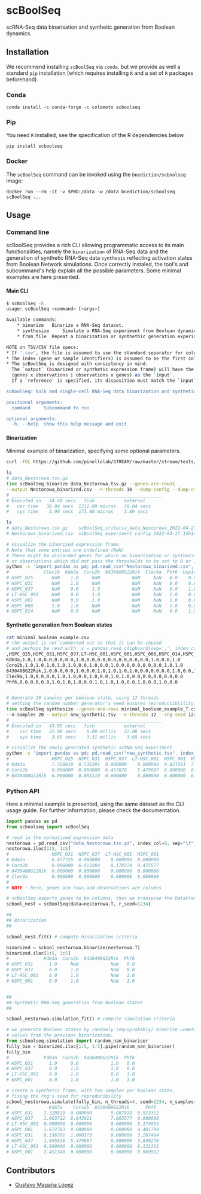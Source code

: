 
# scBoolSeq

scRNA-Seq data binarisation and synthetic generation from Boolean dynamics.

## Installation

We recommend installing `scBoolSeq` via `conda`, but we provide as well a standard `pip` installation (which requires installing `R` and a set of `R` packages beforehand).

### Conda

```
conda install -c conda-forge -c colomoto scboolseq
```

### Pip

You need `R` installed, see the specification of the R dependencies below.

```
pip install scboolseq
```

### Docker

The `scBoolSeq` command can be invoked using the `bnediction/scboolseq` image:
```
docker run --rm -it -v $PWD:/data -w /data bnediction/scboolseq scBoolSeq ...
```

## Usage

### Command line

scBoolSeq provides a rich CLI allowing programmatic access to its main functionalities, namely the `binarization` of RNA-Seq data and the 
generation of synthetic RNA-Seq data `synthesis` reflecting activation states from Boolean Network simulations. Once correctly instaled, 
the tool's and subcommand's help explain all the possible parameters. Some minimal examples are here presented.

#### Main CLI

```bash
$ scBoolSeq -h
usage: scBoolSeq <command> [<args>]

Available commands:
	* binarize	 Binarize a RNA-Seq dataset.
	* synthesize	 Simulate a RNA-Seq experiment from Boolean dynamics.
	* from_file	 Repeat a binarization or synthethic generation experiment, based on a config file.

NOTE on TSV/CSV file specs:
* If '.csv', the file is assumed to use the standard separator for columns ','.
* The index (gene or sample identifiers) is assumed to be the first column.
* The scBoolSeq is designed with consistency in mind. 
  The `output` (binarized or synthetic expression frame) will have the same disposition 
  (genes x observations | observations x genes) as the `input`. 
  If a `reference` is specified, its disposition must match the `input`'s.

scBoolSeq: bulk and single-cell RNA-Seq data binarization and synthetic generation from Boolean dynamics.

positional arguments:
  command     Subcommand to run

optional arguments:
  -h, --help  show this help message and exit
```

#### Binarization

Minimal example of binarization, specifying some optional parameters.

```bash
curl -fOL https://github.com/pinellolab/STREAM/raw/master/stream/tests/datasets/Nestorowa_2016/data_Nestorowa.tsv.gz

ls
# data_Nestorowa.tsv.gz
time scBoolSeq binarize data_Nestorowa.tsv.gz --genes-are-rows\
--output Nestorowa_binarized.csv --n-threads 10 --dump-config --dump-criteria
# ________________________________________________________
# Executed in   34.49 secs   fish           external 
#   usr time   30.04 secs  1211.00 micros   30.04 secs 
#   sys time    3.90 secs  171.00 micros    3.89 secs 

ls
# data_Nestorowa.tsv.gz    scBoolSeq_criteria_data_Nestorowa_2022-04-27_15h14m27.tsv
# Nestorowa_binarized.csv  scBoolSeq_experiment_config_2022-04-27_15h14m27.toml

# Visualize the binarized expression frame. 
# Note that some entries are undefined (NaN)
# These might be discarded genes for which no binarization or synthesis can occur,
# or observations which did not pass the thresholds to be set to 0 or 1.
python -c 'import pandas as pd; pd.read_csv("Nestorowa_binarized.csv", index_col=0).iloc[0:7, 0:7]'
#             Clec1b  Kdm3a  Coro2b  8430408G22Rik  Clec9a  Phf6  Usp14
# HSPC_025       NaN    1.0     NaN            NaN     NaN   0.0    0.0
# HSPC_031       NaN    1.0     NaN            NaN     NaN   0.0    0.0
# HSPC_037       NaN    0.0     1.0            NaN     NaN   0.0    1.0
# LT-HSC_001     NaN    0.0     1.0            NaN     NaN   1.0    0.0
# HSPC_001       NaN    0.0     1.0            NaN     NaN   1.0    0.0
# HSPC_008       1.0    1.0     NaN            NaN     NaN   1.0    0.0
# HSPC_014       NaN    0.0     NaN            NaN     NaN   0.0    1.0
```

#### Synthetic generation from Boolean states

```bash
cat minimal_boolean_example.csv 
# the output is not commented out so that it can be copied
# and perhaps be read with `x = pandas.read_clipboard(sep=',', index_col=0)`
,HSPC_025,HSPC_031,HSPC_037,LT-HSC_001,HSPC_001,HSPC_008,HSPC_014,HSPC_020,HSPC_026,HSPC_038,LT-HSC_002,HSPC_002,HSPC_009,HSPC_015,HSPC_021
Kdm3a,1.0,1.0,0.0,0.0,0.0,1.0,0.0,0.0,0.0,0.0,0.0,0.0,1.0,0.0,1.0
Coro2b,1.0,1.0,1.0,1.0,1.0,0.0,1.0,0.0,1.0,0.0,0.0,0.0,0.0,1.0,1.0
8430408G22Rik,1.0,0.0,0.0,1.0,0.0,1.0,1.0,1.0,1.0,0.0,0.0,0.0,1.0,0.0,1.0
Clec9a,1.0,0.0,0.0,1.0,1.0,0.0,1.0,0.0,1.0,1.0,0.0,0.0,0.0,0.0,0.0
Phf6,0.0,0.0,0.0,1.0,1.0,1.0,0.0,1.0,1.0,1.0,0.0,1.0,0.0,1.0,0.0


# Generate 20 samples per boolean state, using 12 threads
# setting the random number generator's seed ensures reproductiblility.
time scBoolSeq synthesize --genes-are-rows minimal_boolean_example_T.csv --reference data_Nestorowa.tsv.gz\
--n-samples 20 --output new_synthetic.tsv --n-threads 12 --rng-seed 1234
# ________________________________________________________
# Executed in   43.85 secs   fish           external 
#    usr time   22.08 secs    0.00 millis   22.08 secs 
#    sys time    3.65 secs    3.31 millis    3.65 secs 

# visualize the newly generated synthetic scRNA-Seq experiment
python -c 'import pandas as pd; pd.read_csv("new_synthetic.tsv", index_col=0, sep="\t").iloc[0:3, 0:7]'
#                HSPC_025  HSPC_031  HSPC_037  LT-HSC_001  HSPC_001  HSPC_008  HSPC_014
# Kdm3a          7.328819  8.536391  0.000000    0.000000  0.821561  7.030519  1.891949
# Coro2b         0.000000  0.000000  6.457878    5.479887  0.000000  0.000000  5.503554
# 8430408G22Rik  0.000000  0.005110  0.000000    0.000000  0.000000  6.428994  0.000000
```

### Python API

Here a minimal example is presented, using the same dataset as the CLI usage guide.
For further information, please check the documentation.

```python
import pandas as pd
from scboolseq import scBoolSeq

# read in the normalized expression data
nestorowa = pd.read_csv("data_Nestorowa.tsv.gz", index_col=0, sep="\t")
nestorowa.iloc[1:5, 1:5] 
#                HSPC_031  HSPC_037  LT-HSC_001  HSPC_001
# Kdm3a          6.877725  0.000000    0.000000  0.000000
# Coro2b         0.000000  6.913384    8.178374  9.475577
# 8430408G22Rik  0.000000  0.000000    0.000000  0.000000
# Clec9a         0.000000  0.000000    0.000000  0.000000
#
# NOTE : here, genes are rows and observations are columns

# scBoolSeq expects genes to be columns, thus we transpose the DataFrame.
scbool_nest = scBoolSeq(data=nestorowa.T, r_seed=1234)

##
## Binarization
##

scbool_nest.fit() # compute binarization criteria

binarized = scbool_nestorowa.binarize(nestorowa.T)
binarized.iloc[1:5, 1:5] 
#             Kdm3a  Coro2b  8430408G22Rik  Phf6
# HSPC_031      1.0     NaN            NaN   0.0
# HSPC_037      0.0     1.0            NaN   0.0
# LT-HSC_001    0.0     1.0            NaN   1.0
# HSPC_001      0.0     1.0            NaN   1.0


##
## Synthetic RNA-Seq generation from Boolean states
##

scbool_nestorowa.simulation_fit() # compute simulation criteria

# we generate Boolean states by randomly (equiprobably) binarize undetermined
# values from the previous binarization.
from scboolseq.simulation import random_nan_binariser
fully_bin = binarized.iloc[1:5, 1:5].pipe(random_nan_binariser) 
fully_bin 
#             Kdm3a  Coro2b  8430408G22Rik  Phf6
# HSPC_031      1.0     0.0            1.0   0.0
# HSPC_037      0.0     1.0            1.0   0.0
# LT-HSC_001    0.0     1.0            0.0   1.0
# HSPC_001      0.0     1.0            1.0   1.0

# create a synthetic frame, with two samples per boolean state,
# fixing the rng's seed for reproducibility
scbool_nestorowa.simulate(fully_bin, n_threads=4, seed=1234, n_samples=2) 
#               Kdm3a    Coro2b  8430408G22Rik      Phf6
# HSPC_031    7.328819  0.000000       8.087928  0.923352
# HSPC_037    1.003712  6.843611       7.003577  0.000000
# LT-HSC_001  0.000000  0.000000       0.000000  5.174053
# HSPC_001    1.672793  0.000000       0.000000  4.481709
# HSPC_031    8.536391  1.060373       0.000000  3.267464
# HSPC_037    1.055816  5.479887       0.000000  3.836276
# LT-HSC_001  0.000000  0.000000       0.000000  8.131221
# HSPC_001    2.451340  0.000000       0.000000  9.969012

```

## Contributors

* [Gustavo Magaña López](https://github.com/gmagannaDevelop)
